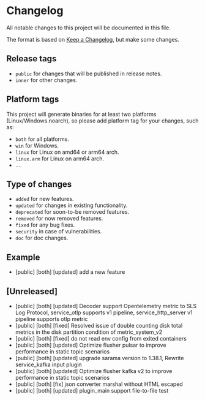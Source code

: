 # Changelog

All notable changes to this project will be documented in this file.

The format is based on [Keep a Changelog](https://keepachangelog.com/en/1.0.0/), but make some changes.

## Release tags

- `public` for changes that will be published in release notes.
- `inner` for other changes.

## Platform tags

This project will generate binaries for at least two platforms (Linux/Windows.noarch), so please add platform tag for
your changes, such as:

- `both` for all platforms.
- `win` for Windows.
- `linux` for Linux on amd64 or arm64 arch.
- `linux.arm` for Linux on arm64 arch.
- ....

## Type of changes

- `added` for new features.
- `updated` for changes in existing functionality.
- `deprecated` for soon-to-be removed features.
- `removed` for now removed features.
- `fixed` for any bug fixes.
- `security` in case of vulnerabilities.
- `doc` for doc changes.

## Example

- [public] [both] [updated] add a new feature

## [Unreleased]

- [public] [both] [updated] Decoder support Opentelemetry metric to SLS Log Protocol, service_otlp supports v1 pipeline, service_http_server v1 pipeline supports otlp metric
- [public] [both] [fixed] Resolved issue of double counting disk total metrics in the disk partition condition of metric_system_v2
- [public] [both] [fixed] do not read env config from exited containers
- [public] [both] [updated] Optimize flusher pulsar to improve performance in static topic scenarios
- [public] [both] [updated] upgrade sarama version to 1.38.1, Rewrite service_kafka input plugin
- [public] [both] [updated] Optimize flusher kafka v2 to improve performance in static topic scenarios
- [public] [both] [fix] json converter marshal without HTML escaped
- [public] [both] [updated] plugin_main support file-to-file test

